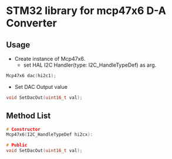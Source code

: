 # STM32 library for mcp47x6 D-A Converter

## Usage
- Create instance of Mcp47x6.
  - set HAL I2C Handler(type: I2C_HandleTypeDef) as arg.
```cpp
Mcp47x6 dac(hi2c1);
```
- Set DAC Output value
```cpp
void SetDacOut(uint16_t val);
```

## Method List
```cpp
# Constructor
Mcp47x6(I2C_HandleTypeDef hi2cx):

# Public
void SetDacOut(uint16_t val);
```
